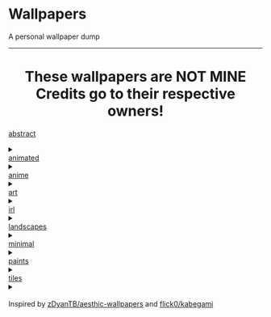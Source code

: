 # Wallpapers
A personal wallpaper dump

---

<h1 align="center">
  These wallpapers are NOT MINE<br>
  Credits go to their respective owners!
</h1>

<a href=abstract>abstract</a><details><summary></summary><img src=abstract/abstract-magic-spiral-cropped.jpg><br><img src=abstract/bg.png><br><img src=abstract/desert-red-sky.png><br><img src=abstract/qvidibf92gx81.png><br><img src=abstract/unknown-8.jpg><br><img src=abstract/wallpaper.png><br><img src=abstract/yr0hnkoeccv81.png><br></details><a href=animated>animated</a><details><summary></summary><img src=animated/28a1e36191eb43fae5347624b17edf10.gif><br><img src=animated/3512803(1).gif><br><img src=animated/4.gif><br><img src=animated/c03628e7339e0d492cdd077acb6a9e8f.gif.4b63ca2ca677631f5c35f11c00ecf8b4.gif><br><img src=animated/ezgif-1-66eeb45a6b.gif><br></details><a href=anime>anime</a><details><summary></summary><img src=anime/1.png><br><img src=anime/14.png><br><img src=anime/15.png><br><img src=anime/30.jpg><br><img src=anime/31.jpg><br><img src=anime/32.png><br><img src=anime/33.png><br><img src=anime/34.png><br><img src=anime/35.png><br><img src=anime/36.jpg><br><img src=anime/37.jpg><br><img src=anime/4.png><br><img src=anime/41.jpg><br><img src=anime/45.jpg><br><img src=anime/47.jpg><br><img src=anime/48.jpg><br><img src=anime/51.png><br><img src=anime/a_woman_with_long_hair_wearing_sunglasses.png><br><img src=anime/wallhaven-jxky9p_2560x1440.png><br><img src=anime/wallhaven-jxl31y_1920x1080.png><br><img src=anime/wallhaven-jxl56w_1920x1080.png><br><img src=anime/wallhaven-m313vk_2560x1440.png><br><img src=anime/wallhaven-m3gy99_2560x1440.png><br><img src=anime/wallhaven-p95193_2560x1440.png><br><img src=anime/wallhaven-p9w1ke.png><br><img src=anime/wallhaven-qzoqdd_3840x2160.png><br><img src=anime/wallhaven-qzowgr_1920x1080.png><br><img src=anime/wallhaven-vqoo1p.jpg><br><img src=anime/wallhaven-vqy2jp_3840x2160.png><br><img src=anime/wallhaven-wex3l7_2560x1440.png><br><img src=anime/wallhaven-x6pxmd_3840x2160.png><br><img src=anime/wallhaven-zy5k5y_1920x1080.png><br></details><a href=art>art</a><details><summary></summary><img src=art/180-1806618_anime-landscape-scenery-clouds-stars-buildings-anime-landscape.jpg><br><img src=art/19.png><br><img src=art/20220519_140541.jpg><br><img src=art/28821cafe563856cc8cdb07d12c61e88.png><br><img src=art/2e098012-min.png><br><img src=art/320369a232abb8881c410a9500aee346.jpg><br><img src=art/4208123.jpg><br><img src=art/88362193_p0_master1200.jpg><br><img src=art/a.jpg><br><img src=art/aenami_orange.jpg><br><img src=art/aesthetic2.jpg><br><img src=art/alena-aenami-endless-1k.jpg><br><img src=art/arch00.png><br><img src=art/AsianPond.jpg><br><img src=art/b88b0e4211bf0016.png><br><img src=art/bench.png><br><img src=art/BG_Mammoth.jpg><br><img src=art/boat_on_clouds.jpg><br><img src=art/c4db1e3433e0bf2b.jpg><br><img src=art/ch4.png><br><img src=art/city-pastel.jpg><br><img src=art/city-scape.png><br><img src=art/cloud.png><br><img src=art/clouds.jpg><br><img src=art/DUCC.jpg><br><img src=art/ElCheapoTatooine.jpg><br><img src=art/forest-greeeen.jpg><br><img src=art/forest-painted.png><br><img src=art/fox.jpg><br><img src=art/henrique-mueller-henrique-mueller-lofi-funcc-01.jpg><br><img src=art/house-forest.jpg><br><img src=art/house-plains.jpg><br><img src=art/indoor_garden.jpg><br><img src=art/k0yuesbe76p81.jpg><br><img src=art/lake-purple.jpg><br><img src=art/lantern.png><br><img src=art/man_in_sky.jpg><br><img src=art/matchmaking-valorant.jpg><br><img src=art/mountain-nearcity.png><br><img src=art/mountain.png><br><img src=art/mountan-orange.png><br><img src=art/neon-shacks-tn.png><br><img src=art/new-wall.jpg><br><img src=art/night_forest.jpg><br><img src=art/orange-clouds-swirl.jpg><br><img src=art/orange-somthing.png><br><img src=art/peakpx_21.jpg><br><img src=art/peakpx_23.jpg><br><img src=art/pink_minimal.png><br><img src=art/pixel-art-4-192010801.png><br><img src=art/PokePattern.png><br><img src=art/purple_bicycle.jpg><br><img src=art/RainyDay.png><br><img src=art/red_sea_wallpaper.jpg><br><img src=art/samurai.jpg><br><img src=art/sky-city-scenery-horizon-landscape-anime-4k-wallpaper-5120x2160.jpg><br><img src=art/sky.jpg><br><img src=art/sparkle_sand.jpg><br><img src=art/street-tn.png><br><img src=art/surendra-rajawat-tohf8492.jpg><br><img src=art/tall-palm-trees-under-purple-sky.jpg><br><img src=art/the-frontier-a-painting-by-me-19201200.jpg><br><img src=art/totoro.png><br><img src=art/totoro_night.png><br><img src=art/town-shootingstar.png><br><img src=art/unknown-4.png><br><img src=art/unknown.png><br><img src=art/village_mountains.jpg><br><img src=art/voyager-shierro-yestalgia-chill-villle.jpg><br><img src=art/voyager-tophx-panda-cover.jpg><br><img src=art/wallpaperbetter.com_1920x1080.jpg><br><img src=art/WallpaperDog-10819503.jpg><br><img src=art/water_house.jpg><br><img src=art/wave-mocha.jpg><br><img src=art/whale.jpg><br><img src=art/whale_cloud.jpg><br><img src=art/window_water.jpg><br><img src=art/wp5864568-pastel-sky-wallpapers.jpg><br><img src=art/wp8629994.png><br><img src=art/z0151aobhth61.jpg><br></details><a href=irl>irl</a><details><summary></summary><img src=irl/20220519_140541.jpg><br><img src=irl/a.jpg><br><img src=irl/aesthetic-moon-wallpaper-desktop.jpg><br><img src=irl/black-pendent-lamps.jpg><br><img src=irl/camille-villanueva-zsAPsRjzXRI-unsplash.jpg><br><img src=irl/cherry-blossom-tree-3440x1440.jpg><br><img src=irl/city.jpg><br><img src=irl/clouds_realism.jpg><br><img src=irl/evening-sky.jpeg><br><img src=irl/evening-sky.png><br><img src=irl/FFW5bbwaAAYexpT.png><br><img src=irl/FFW5bbwaIAEOtCp.png><br><img src=irl/FFWmX3magAAKL0J.png><br><img src=irl/FFWmX4taQAAsCnV.png><br><img src=irl/flowers.png><br><img src=irl/image0.jpg><br><img src=irl/IMG_1884.jpg><br><img src=irl/james-lee-gXrjjUlILAY-unsplash.jpg><br><img src=irl/japanese-city-bike-sunset.jpg><br><img src=irl/japanese-pedestrian-street.jpg><br><img src=irl/k7epw1.jpg><br><img src=irl/leaves.jpg><br><img src=irl/lonely-trees-minimalist-19.jpg><br><img src=irl/mountain.png><br><img src=irl/mountains.png><br><img src=irl/planet.png><br><img src=irl/train-station-8-19201080.jpg><br><img src=irl/Widgets_pt._1_1.png><br><img src=irl/yosemite.png><br></details><a href=landscapes>landscapes</a><details><summary></summary><img src=landscapes/10.png><br><img src=landscapes/11.png><br><img src=landscapes/12.png><br><img src=landscapes/13.png><br><img src=landscapes/16.jpeg><br><img src=landscapes/18.png><br><img src=landscapes/19.png><br><img src=landscapes/2.png><br><img src=landscapes/22.png><br><img src=landscapes/23.png><br><img src=landscapes/24.png><br><img src=landscapes/27.jpg><br><img src=landscapes/29.jpg><br><img src=landscapes/3.png><br><img src=landscapes/42.png><br><img src=landscapes/43.jpg><br><img src=landscapes/44.png><br><img src=landscapes/5.png><br><img src=landscapes/50.jpg><br><img src=landscapes/6.png><br><img src=landscapes/7.png><br><img src=landscapes/8.png><br><img src=landscapes/9.png><br><img src=landscapes/wallhaven-1pr86w_2560x1440.png><br><img src=landscapes/wallhaven-3lw5g9.jpg><br><img src=landscapes/wallhaven-5g5p23_2560x1440.png><br><img src=landscapes/wallhaven-9d8e58.jpg><br><img src=landscapes/wallhaven-jx13zp.jpg><br><img src=landscapes/wallhaven-p9lp79_3840x2160.png><br></details><a href=minimal>minimal</a><details><summary></summary><img src=minimal/4.jpg><br><img src=minimal/dark-cat.png><br></details><a href=paints>paints</a><details><summary></summary><img src=paints/a_painting_of_a_man_with_a_face_on_his_head.png><br></details><a href=tiles>tiles</a><details><summary></summary><img src=tiles/bananas-720.jpg><br><img src=tiles/unknown.png><br></details><br>Inspired by [zDyanTB/aesthic-wallpapers](https://github.com/zDyanTB/aesthic-wallpapers) and [flick0/kabegami](https://github.com/flick0/kabegami)